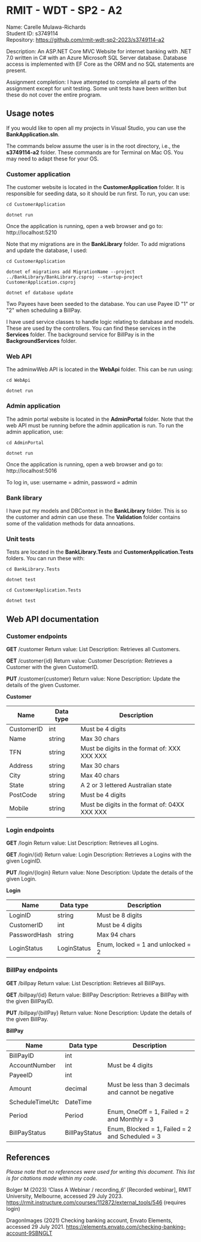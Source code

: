 # RMIT - WDT - SP2 - A2
Name: Carelle Mulawa-Richards<br>
Student ID: s3749114<br>
Repository: https://github.com/rmit-wdt-sp2-2023/s3749114-a2

Description: An ASP.NET Core MVC Website for internet banking with .NET 7.0 written in C# with an Azure Microsoft SQL Server database. Database access is implemented with EF Core as the ORM and no SQL statements are present.

Assignment completion: I have attempted to complete all parts of the assignment except for unit testing. Some unit tests have been written but these do not cover the entire program. 

## Usage notes

If you would like to open all my projects in Visual Studio, you can use the **BankApplication.sln**.

The commands below assume the user is in the root directory, i.e., the **s3749114-a2** folder. These commands are for Terminal on Mac OS. You may need to adapt these for your OS.

### Customer application

The customer website is located in the **CustomerApplication** folder. It is responsible for seeding data, so it should be run first. To run, you can use:
```
cd CustomerApplication

dotnet run
```
Once the application is running, open a web browser and go to: http://localhost:5210

Note that my migrations are in the **BankLibrary** folder. To add migrations and update the database, I used:
```
cd CustomerApplication

dotnet ef migrations add MigrationName --project ../BankLibrary/BankLibrary.csproj --startup-project CustomerApplication.csproj   

dotnet ef database update   
```
Two Payees have been seeded to the database. You can use Payee ID "1" or "2" when scheduling a BillPay.

I have used service classes to handle logic relating to database and models. These are used by the controllers. You can find these services in the **Services** folder. The background service for BillPay is in the **BackgroundServices** folder.  

### Web API

The adminwWeb API is located in the **WebApi** folder. This can be run using:
```
cd WebApi

dotnet run
```

### Admin application

The admin portal website is located in the **AdminPortal** folder. Note that the web API must be running before the admin application is run. To run the admin application, use:
```
cd AdminPortal

dotnet run
```
Once the application is running, open a web browser and go to: http://localhost:5016

To log in, use: username = admin, password = admin

### Bank library

I have put my models and DBContext in the **BankLibrary** folder. This is so the customer and admin can use these. The **Validation** folder contains some of the validation methods for data annoations. 

### Unit tests

Tests are located in the **BankLibrary.Tests** and **CustomerApplication.Tests** folders. You can run these with: 
```
cd BankLibrary.Tests

dotnet test
```
```
cd CustomerApplication.Tests

dotnet test
```

## Web API documentation

### Customer endpoints

**GET** /customer
Return value: List<Customer>
Description: Retrieves all Customers.

**GET** /customer{id}
Return value: Customer
Description: Retrieves a Customer with the given CustomerID.

**PUT** /customer{customer}
Return value: None
Description: Update the details of the given Customer.

**Customer**

| Name  | Data type | Description |
| ------------- | ------------- | ------------- |
| CustomerID  | int | Must be 4 digits |
| Name  | string | Max 30 chars |
| TFN  | string | Must be digits in the format of: XXX XXX XXX |
| Address | string | Max 30 chars |
| City  | string | Max 40 chars |
| State  | string | A 2 or 3 lettered Australian state |
| PostCode  | string | Must be 4 digits |
| Mobile  | string | Must be digits in the format of: 04XX XXX XXX |

### Login endpoints

**GET** /login
Return value: List<Login>
Description: Retrieves all Logins.

**GET** /login/{id}
Return value: Login
Description: Retrieves a Logins with the given LoginID.

**PUT** /login/{login}
Return value: None
Description: Update the details of the given Login.

**Login**

| Name  | Data type | Description |
| ------------- | ------------- | ------------- |
| LoginID | string | Must be 8 digits |
| CustomerID  | int | Must be 4 digits |
| PasswordHash  | string | Max 94 chars |
| LoginStatus  | LoginStatus | Enum, locked = 1 and unlocked = 2 |

### BillPay endpoints

**GET** /billpay
Return value: List<BillPay>
Description: Retrieves all BillPays.

**GET** /billpay/{id}
Return value: BillPay
Description: Retrieves a BillPay with the given BillPayID.

**PUT** /billpay/{billPay}
Return value: None
Description: Update the details of the given BillPay.

**BillPay**

| Name  | Data type | Description |
| ------------- | ------------- | ------------- |
| BillPayID  | int |  |
| AccountNumber  | int | Must be 4 digits |
| PayeeID  | int |  |
| Amount | decimal | Must be less than 3 decimals and cannot be negative |
| ScheduleTimeUtc  | DateTime |  |
| Period  | Period | Enum,  OneOff = 1, Failed = 2 and Monthly = 3  |
| BillPayStatus  | BillPayStatus | Enum,  Blocked = 1, Failed = 2 and Scheduled = 3  |

## References

_Please note that no references were used for writing this document. This list is for citations made within my code._

Bolger M (2023) ‘Class A Webinar / recording_6’ [Recorded webinar], RMIT University, Melbourne, accessed 29 July 2023. https://rmit.instructure.com/courses/112872/external_tools/546 (requires login)

DragonImages (2021) Checking banking account, Envato Elements, accessed 29 July 2021. https://elements.envato.com/checking-banking-account-9SBNGLT